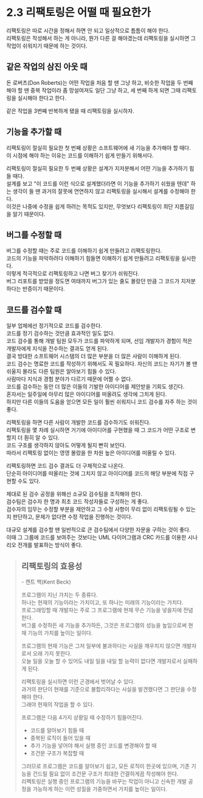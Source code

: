 # 2.3 리팩토링은 어떨 때 필요한가

리팩토링은 따로 시간을 정해서 하면 안 되고 일상적으로 틈틈이 해야 한다.  
리팩토링은 작성해서 하는 게 아니라, 뭔가 다른 걸 해야겠는데 리팩토링을 실시하면 그 작업이 쉬워지기 때문에 하는 것이다.

## 같은 작업의 삼진 아웃 때

돈 로버츠(Don Roberts)는 어떤 작업을 처음 할 땐 그냥 하고, 비슷한 작업을 두 번째 해야 할 땐 중복 작업이라 좀 망설여져도 일단 그냥 하고, 세 번째 하게 되면 그때 리팩토링을 실시해야 한다고 한다.

같은 작업을 3번째 반복하게 됐을 때 리팩토링을 실시하자.

## 기능을 추가할 때

리팩토링이 절실히 필요한 첫 번째 상황은 소프트웨어에 새 기능을 추가해야 할 때다.  
이 시점에 해야 하는 이유는 코드를 이해하기 쉽게 만들기 위해서다.

리팩토링이 절실히 필요한 두 번째 상황은 설계가 지저분해서 어떤 기능을 추가하기 힘들 때다.  
설계를 보고 "이 코드를 이런 식으로 설계했더라면 이 기능을 추가하기 쉬웠을 텐데" 하는 생각이 들 땐 과거의 잘못에 연연하지 않고 리팩토링을 실시해서 설계를 수정해야 한다.  
이것은 나중에 수정을 쉽게 하려는 목적도 있지만, 무엇보다 리팩토링이 최단 지름길임을 알기 때문이다.

## 버그를 수정할 때

버그를 수정할 때는 주로 코드를 이해하기 쉽게 만들려고 리팩토링한다.  
코드의 기능을 파악하려다 이해하기 힘들면 이해하기 쉽게 만들려고 리팩토링을 실시한다.  
이렇게 적극적으로 리팩토링하고 나면 버그 찾기가 쉬워진다.  
버그 리포트를 받았을 정도면 여태까지 버그가 있는 줄도 몰랐던 만큼 그 코드가 지저분하다는 반증이기 때문이다.

## 코드를 검수할 때

일부 업체에선 정기적으로 코드를 검수한다.  
코드를 정기 검수하는 것만큼 효과적인 일도 없다.  
코드 검수를 통해 개발 팀원 모두가 코드를 파악하게 되며, 선임 개발자가 경험이 적은 개발자에게 지식을 전수하는 결과도 얻게 된다.  
결국 방대한 소프트웨어 시스템의 더 많은 부분을 더 많은 사람이 이해하게 된다.  
코드 검수는 명료한 코드를 작성하기 위해서도 꼭 필요하다.
자신의 코드는 자기가 볼 땐 쉬울지 몰라도 다른 팀원은 알아보기 힘들 수 있다.  
사람마다 지식과 경험 분야가 다르기 때문에 어쩔 수 없다.  
코드를 검수하는 동안 더 많은 이들의 기발한 아이디어를 제안받을 기회도 생긴다.  
혼자서는 일주일에 아무리 많은 아이디어를 떠올려도 생각에 그치게 된다.  
하지만 다른 이들의 도움을 얻으면 모든 일이 훨씬 쉬워지니 코드 검수를 자주 하는 것이 좋다.

리팩토링을 하면 다른 사람이 개발한 코드를 검수하기도 쉬워진다.  
리팩토링을 몇 차례 실시하면 거기에 아이디어를 구현했을 때 그 코드가 어떤 구조로 변할지 더 훤히 알 수 있다.  
코드 구조를 생각하지 않아도 어떻게 될지 빤히 보인다.  
따라서 리팩토링 없이는 영영 몰랐을 한 차원 높은 아이디어를 떠올릴 수 있다.

리팩토링하면 코드 검수 결과도 더 구체적으로 나온다.  
단순히 아이디어를 떠올리는 것에 그치지 않고 아이디어를 코드의 해당 부분에 직접 구현할 수도 있다.

제대로 된 검수 공정을 위해선 소규모 검수팀을 조직해야 한다.  
검수팀은 검수자 한 명과 최초 코드 작성자들로 구성하는 게 좋다.  
검수자의 임무는 수정할 부분을 제안하고 그 수정 사항이 무리 없이 리팩토링될 수 있는지 판단하고, 문제가 없다면 수정 작업을 진행하는 것이다.

대규모 설계를 검수할 땐 일반적으로 큰 검수팀에서 다양한 자문을 구하는 것이 좋다.  
이때 그 그룹에 코드를 보여주는 것보다는 UML 다이어그램과 CRC 카드를 이용한 시나리오 전개를 발표하는 방식이 좋다.

> ## 리팩토링의 효용성
>
> \- 켄트 백(Kent Beck)
>
> 프로그램이 지닌 가치는 두 종류다.  
> 하나는 현재의 기능이라는 가치이고, 또 하나는 미래의 기능이라는 가치다.  
> 프로그래밍할 때 개발자는 주로 그 프로그램에 현재 무슨 기능을 넣을지에 전념한다.  
> 버그를 수정하든 새 기능을 추가하든, 그것은 프로그램의 성능을 높임으로써 현재 기능의 가치를 높이는 일이다.
>
> 프로그램의 현재 기능은 그저 일부에 불과하다는 사실을 깨우치지 않으면 개발자로서 오래 가지 못한다.  
> 오늘 일을 오늘 할 수 있어도 내일 일을 내일 할 능력이 없다면 개발자로서 실패하게 된다.
>
> 리팩토링을 실시하면 이런 곤경에서 벗어날 수 있다.  
> 과거의 판단이 현재를 기준으로 불합리하다는 사실을 발견했다면 그 판단을 수정해야 한다.  
> 그래야 현재의 작업을 할 수 있다.
>
> 프로그램은 다음 4가지 상황일 때 수정하기 힘들어진다.
>
> - 코드를 알아보기 힘들 때
> - 중복된 로직이 들어 있을 때
> - 추가 기능을 넣어야 해서 실행 중인 코드를 변경해야 할 때
> - 조건문 구조가 복잡할 때
>
> 그러므로 프로그램은 코드를 알아보기 쉽고, 모든 로직이 한곳에 있으며, 기존 기능을 건드릴 필요 없이 조건문 구조가 최대한 간결하게끔 작성해야 한다.  
> 리팩토링은 실행 중인 프로그램의 기능을 바꾸는 작업이 아니고 신속한 개발 공정을 가능하게 하는 이런 성질을 가중하면서 가치를 높이는 일이다.
